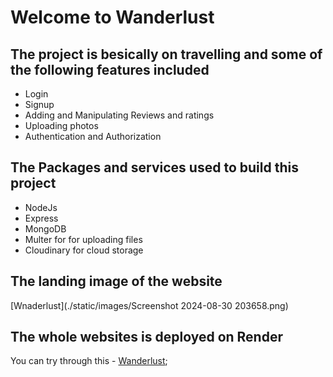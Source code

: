 # Welcome to Wanderlust

## The project is besically on travelling and some of the following features included
- Login
- Signup
- Adding and Manipulating Reviews and ratings
- Uploading photos
- Authentication and Authorization

## The Packages and services used to build this project
- NodeJs
- Express
- MongoDB
- Multer for for uploading files
- Cloudinary for cloud storage

## The landing image of the website
[Wnaderlust](./static/images/Screenshot 2024-08-30 203658.png)

## The whole websites is deployed on Render
You can try through this - [Wanderlust](https://wanderlust-q6kw.onrender.com/listings);
